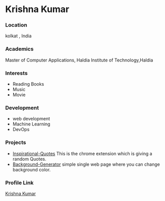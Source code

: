 # Krishna Kumar

### Location

kolkat , India

### Academics

Master of Computer Applications, Haldia Institute of Technology,Haldia

### Interests

- Reading Books
- Music
- Movie

### Development

- web development
- Machine Learning
- DevOps

### Projects

- [Inspirational-Quotes](https://github.com/Krishnapro/inspirational-quotes-chrome-extension) This is the chrome extension which is giving a random Quotes.
- [Background-Generator](https://github.com/Krishnapro/Background-Generator) simple single web page where you can change background color. 

### Profile Link

[Krishna Kumar](https://github.com/Krishnapro)
